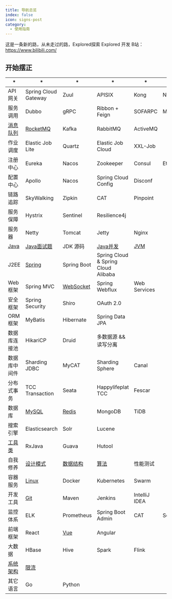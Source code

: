 ```yaml
---
title: 导航总览
index: false
icon: signs-post
category:
  - 使用指南
---
```


这是一条新的路，从未走过的路，Explored探索 Explored 开发
B站：https://www.bilibili.com/

## 开始摆正

| *                     | *                                           | *                                     | *                                   | *                            | *      | *    |
|-----------------------|---------------------------------------------|---------------------------------------|-------------------------------------|------------------------------|--------|------|
| API 网关                | Spring Cloud Gateway                        | Zuul                                  | APISIX                              | Kong                         | Nginx  | Soul |
| 服务调用                  | Dubbo                                       | gRPC                                  | Ribbon + Feign                      | SOFARPC                      | Motan  |      |
| [消息队列](/data/消息队列/)   | [RocketMQ](/data/消息队列/RocketMQ/RocketMQ.md) | Kafka                                 | RabbitMQ                            | ActiveMQ                     |        |      |
| 作业调度                  | Elastic Job Lite                            | Quartz                                | Elastic Job Cloud                   | XXL-Job                      |        |      |
| 注册中心                  | Eureka                                      | Nacos                                 | Zookeeper                           | Consul                       | Etcd   |      |
| 配置中心                  | Apollo                                      | Nacos                                 | Spring Cloud Config                 | Disconf                      |        |      |
| 链路追踪                  | SkyWalking                                  | Zipkin                                | CAT                                 | Pinpoint                     |        |      |
| 服务保障                  | Hystrix                                     | Sentinel                              | Resilience4j                        |                              |        |      |
| 服务器                   | Netty                                       | Tomcat                                | Jetty                               | Nginx                        |        |      |
| [Java](/data/Java/)   | [Java面试题](/data/Java/面试.md)                 | JDK 源码                                | [Java并发](/data/Java/Java并发.md)      | [JVM](/data/Java/JVM/1.JVM.md) |        |      |
| J2EE                  | [Spring](/data/J2EE/Spring.md)              | Spring Boot                           | Spring Cloud & Spring Cloud Alibaba |                              |        |      |
| Web 框架                | Spring MVC                                  | [WebSocket](/data/Web框架/WebSocket.md) | Spring Webflux                      | Web Services                 |        |      |
| 安全框架                  | Spring Security                             | Shiro                                 | OAuth 2.0                           |                              |        |      |
| ORM 框架                | MyBatis                                     | Hibernate                             | Spring Data JPA                     |                              |        |      |
| 数据库连接池                | HikariCP                                    | Druid                                 | 多数据源 && 读写分离                        |                              |        |      |
| 数据库中间件                | Sharding JDBC                               | MyCAT                                 | Sharding Sphere                     | Canal                        |        |      |
| 分布式事务                 | TCC Transaction                             | Seata                                 | Happylifeplat TCC                   | Fescar                       |        |      |
| 数据库                   | [MySQL](/data/数据库/Mysql基础.md)               | [Redis](/data/数据库/Redis.md)           | MongoDB                             | TiDB                         |        |      |
| 搜索引擎                  | Elasticsearch                               | Solr                                  | Lucene                              |                              |        |      |
| [工具类](/data/Java工具类/工具.md) | RxJava                                      | Guava                                 | Hutool                              |                              |        |      |
| 自我修养                  | [设计模式](/data/自我修养/设计模式.md)                  | [数据结构](/data/自我修养/数据结构.md)            | [算法](/data/自我修养/算法.md)              | 性能测试                         |        |      |
| 容器服务                  | [Linux](/data/容器服务/Linux.md)                | Docker                                | Kubernetes                          | Swarm                        |        |      |
| 开发工具                  | [Git](/data/开发工具/Git.md)                    | Maven                                 | Jenkins                             | IntelliJ IDEA                |        |      |
| 监控体系                  | ELK                                         | Prometheus                            | Spring Boot Admin                   | CAT                          | Sentry |      |
| 前端框架                  | React                                       | [Vue](/data/前端框架/Vue.md)              | Angular                             |                              |        |      |
| 大数据                   | HBase                                       | Hive                                  | Spark                               | Flink                        |        |      |
| [系统架构](/data/系统架构/)   | [限流](/data/系统架构/限流.md)                      |                                       |                                     |                              |        |      |
| 其它语言                  | Go                                          | Python                                |                                     |                              |        |      |

